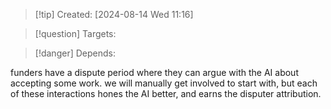 
>[!tip] Created: [2024-08-14 Wed 11:16]

>[!question] Targets: 

>[!danger] Depends: 

funders have a dispute period where they can argue with the AI about accepting some work.
we will manually get involved to start with, but each of these interactions hones the AI better, and earns the disputer attribution.